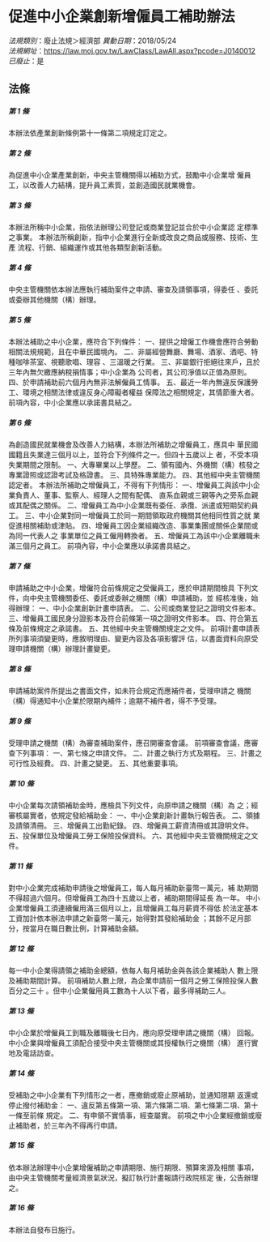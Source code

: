 # 促進中小企業創新增僱員工補助辦法

*法規類別*：廢止法規＞經濟部
*異動日期*：2018/05/24  
*法規網址*：https://law.moj.gov.tw/LawClass/LawAll.aspx?pcode=J0140012
*已廢止*：是


## 法條
##### 第 1 條
本辦法依產業創新條例第十一條第二項規定訂定之。

##### 第 2 條
為促進中小企業產業創新，中央主管機關得以補助方式，鼓勵中小企業增
僱員工，以改善人力結構，提升員工素質，並創造國民就業機會。

##### 第 3 條
本辦法所稱中小企業，指依法辦理公司登記或商業登記並合於中小企業認
定標準之事業。
本辦法所稱創新，指中小企業進行全新或改良之商品或服務、技術、生產
流程、行銷、組織運作或其他各類型創新活動。

##### 第 4 條
中央主管機關依本辦法應執行補助案件之申請、審查及請領事項，得委任
、委託或委辦其他機關（構）辦理。

##### 第 5 條
本辦法補助之中小企業，應符合下列條件：
一、提供之增僱工作機會應符合勞動相關法規規範，且在中華民國境內。
二、非屬經營舞廳、舞場、酒家、酒吧、特種咖啡茶室、視聽歌唱、理容
    、三溫暖之行業。
三、非屬銀行拒絕往來戶，且於三年內無欠繳應納稅捐情事；中小企業為
    公司者，其公司淨值以正值為原則。
四、於申請補助前六個月內無非法解僱員工情事。
五、最近一年內無違反保護勞工、環境之相關法律或違反身心障礙者權益
    保障法之相關規定，其情節重大者。
前項內容，中小企業應以承諾書具結之。

##### 第 6 條
為創造國民就業機會及改善人力結構，本辦法所補助之增僱員工，應具中
華民國國籍且失業達三個月以上，並符合下列條件之一。但四十五歲以上
者，不受本項失業期間之限制。
一、大專畢業以上學歷。
二、領有國內、外機關（構）核發之專業證照或認證考試及格證書。
三、具特殊專業能力。
四、其他經中央主管機關認定者。
本辦法所補助之增僱員工，不得有下列情形：
一、增僱員工與該中小企業負責人、董事、監察人、經理人之間有配偶、
    直系血親或三親等內之旁系血親或其配偶之關係。
二、增僱員工為中小企業既有委任、承攬、派遣或短期契約員工。
三、中小企業對同一增僱員工於同一期間領取政府機關其他相同性質之就
    業促進相關補助或津貼。
四、增僱員工因企業組織改造、事業集團或關係企業間或為同一代表人之
    事業單位之員工僱用轉換者。
五、增僱員工為該中小企業離職未滿三個月之員工。
前項內容，中小企業應以承諾書具結之。

##### 第 7 條
申請補助之中小企業，增僱符合前條規定之受僱員工，應於申請期間檢具
下列文件，向中央主管機關委任、委託或委辦之機關（構）申請補助，並
經核准後，始得辦理：
一、中小企業創新計畫申請表。
二、公司或商業登記之證明文件影本。
三、增僱員工國民身分證影本及符合前條第一項之證明文件影本。
四、符合第五條及前條規定之承諾書。
五、其他經中央主管機關規定之文件。
前項計畫申請表所列事項須變更時，應敘明理由、變更內容及各項影響評
估，以書面資料向原受理申請機關（構）辦理計畫變更。

##### 第 8 條
申請補助案件所提出之書面文件，如未符合規定而應補件者，受理申請之
機關（構）得通知中小企業於限期內補件；逾期不補件者，得不予受理。

##### 第 9 條
受理申請之機關（構）為審查補助案件，應召開審查會議。
前項審查會議，應審查下列事項：
一、第七條之申請文件。
二、計畫之執行方式及期程。
三、計畫之可行性及經費。
四、計畫之變更。
五、其他重要事項。

##### 第 10 條
中小企業每次請領補助金時，應檢具下列文件，向原申請之機關（構）為
之；經審核屬實者，依規定發給補助金：
一、中小企業創新計畫執行報告表。
二、領據及請領清冊。
三、增僱員工出勤紀錄。
四、增僱員工薪資清冊或其證明文件。
五、投保單位及增僱員工勞工保險投保資料。
六、其他經中央主管機關規定之文件。

##### 第 11 條
對中小企業完成補助申請後之增僱員工，每人每月補助新臺幣一萬元，補
助期間不得超過六個月。但增僱員工為四十五歲以上者，補助期間得延長
為一年。
中小企業增僱員工須連續僱用滿三個月以上，且增僱員工每月薪資不得低
於法定基本工資加計依本辦法申請之新臺幣一萬元，始得對其發給補助金
；其餘不足月部分，按當月在職日數比例，計算補助金額。

##### 第 12 條
每一中小企業得請領之補助金總額，依每人每月補助金與各該企業補助人
數上限及補助期間計算。
前項補助人數上限，為企業申請前一個月之勞工保險投保人數百分之三十
。但中小企業僱用員工數為十人以下者，最多得補助三人。

##### 第 13 條
中小企業於增僱員工到職及離職後七日內，應向原受理申請之機關（構）
回報。
中小企業與增僱員工須配合接受中央主管機關或其授權執行之機關（構）
進行實地及電話訪查。

##### 第 14 條
受補助之中小企業有下列情形之一者，應撤銷或廢止原補助，並通知限期
返還或停止撥付補助金：
一、違反第五條第一項、第六條第二項、第七條第二項、第十一條至前條
    規定。
二、有申領不實情事，經查屬實。
前項之中小企業經撤銷或廢止補助者，於三年內不得再行申請。

##### 第 15 條
依本辦法辦理中小企業增僱補助之申請期限、施行期限、預算來源及相關
事項，由中央主管機關考量經濟景氣狀況，擬訂執行計畫報請行政院核定
後，公告辦理之。

##### 第 16 條
本辦法自發布日施行。


